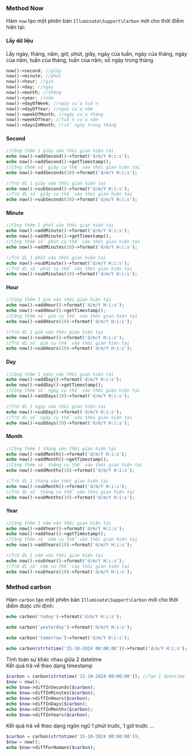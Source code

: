 ### Method Now
Hàm `now` tạo một phiên bản `Illuminate\Support\Carbon` mới cho thời điểm hiện tại:

#### Lấy dữ liệu
Lấy ngày, tháng, năm, giờ, phút, giây, ngày của tuần, ngày của tháng, ngày của năm, tuần của tháng, tuần của năm, số ngày trong tháng
```php
now()->second; //giây
now()->minute; //phút
now()->hour; //giờ
now()->day; //ngày
now()->month; //tháng
now()->year; //năm
now()->dayOfWeek; //ngày của tuần
now()->dayOfYear; //ngày của năm
now()->weekOfMonth; //ngày của tháng
now()->weekOfYear; //tuần của năm
now()->daysInMonth; //số ngày trong tháng
```

#### Second
```php
//Cộng thêm 1 giây vào thời gian hiện tại
echo now()->addSecond()->format('d/m/Y H:i:s');
echo now()->addSecond()->getTimestamp();
//Cộng thêm số giây cụ thể vào thời gian hiện tại
echo now()->addSeconds(10)->format('d/m/Y H:i:s');

//Trừ đi 1 giây vào thời gian hiện tại
echo now()->subSecond()->format('d/m/Y H:i:s');
//Trừ đi số giây cụ thể vào thời gian hiện tại
echo now()->subSeconds(10)->format('d/m/Y H:i:s');
```

#### Minute

```php
//Cộng thêm 1 phút vào thời gian hiện tại
echo now()->addMinute()->format('d/m/Y H:i:s');
echo now()->addMinute()->getTimestamp();
//Cộng thêm số phút cụ thể vào thời gian hiện tại
echo now()->addMinutes(10)->format('d/m/Y H:i:s');

//Trừ đi 1 phút vào thời gian hiện tại
echo now()->subMinute()->format('d/m/Y H:i:s');
//Trừ đi số phút cụ thể vào thời gian hiện tại
echo now()->subMinutes(10)->format('d/m/Y H:i:s');
```

#### Hour

```php
//Cộng thêm 1 giờ vào thời gian hiện tại
echo now()->addHour()->format('d/m/Y H:i:s');
echo now()->addHour()->getTimestamp();
//Cộng thêm số giờ cụ thể vào thời gian hiện tại
echo now()->addHours(10)->format('d/m/Y H:i:s');

//Trừ đi 1 giờ vào thời gian hiện tại
echo now()->subHour()->format('d/m/Y H:i:s');
//Trừ đi số giờ cụ thể vào thời gian hiện tại
echo now()->subHours(10)->format('d/m/Y H:i:s');
```

#### Day

```php
//Cộng thêm 1 ngày vào thời gian hiện tại
echo now()->addDay()->format('d/m/Y H:i:s');
echo now()->addDay()->getTimestamp();
//Cộng thêm số ngày cụ thể vào thời gian hiện tại
echo now()->addDays(10)->format('d/m/Y H:i:s');

//Trừ đi 1 ngày vào thời gian hiện tại
echo now()->subDay()->format('d/m/Y H:i:s');
//Trừ đi số ngày cụ thể vào thời gian hiện tại
echo now()->subDays(10)->format('d/m/Y H:i:s');
```

#### Month

```php
//Cộng thêm 1 tháng vào thời gian hiện tại
echo now()->addMonth()->format('d/m/Y H:i:s');
echo now()->addMonth()->getTimestamp();
//Cộng thêm số tháng cụ thể vào thời gian hiện tại
echo now()->addMonths(10)->format('d/m/Y H:i:s');

//Trừ đi 1 tháng vào thời gian hiện tại
echo now()->subMonth()->format('d/m/Y H:i:s');
//Trừ đi số tháng cụ thể vào thời gian hiện tại
echo now()->subMonths(10)->format('d/m/Y H:i:s');
```

#### Year

```php
//Cộng thêm 1 năm vào thời gian hiện tại
echo now()->addYear()->format('d/m/Y H:i:s');
echo now()->addYear()->getTimestamp();
//Cộng thêm số năm cụ thể vào thời gian hiện tại
echo now()->addYears(10)->format('d/m/Y H:i:s');

//Trừ đi 1 năm vào thời gian hiện tại
echo now()->subYear()->format('d/m/Y H:i:s');
//Trừ đi số năm cụ thể vào thời gian hiện tại
echo now()->subYears(10)->format('d/m/Y H:i:s');
```


### Method carbon
Hàm `carbon` tạo một phiên bản `Illuminate\Support\Carbon` mới cho thời điểm được chỉ định:

```php
echo carbon('today')->format('d/m/Y H:i:s');

echo carbon('yesterday')->format('d/m/Y H:i:s');

echo carbon('tomorrow')->format('d/m/Y H:i:s');

echo carbon(strtotime('15-10-2024 00:00:00'))->format('d/m/Y H:i:s');

```

Tính toán sự khác nhau giữa 2 datetime  
Kết quả trả về theo dạng timestamp
```php
$carbon = carbon(strtotime('15-10-2024 00:00:00')); //Tạo 1 datetime
$now = now();
echo $now->diffInSeconds($carbon);
echo $now->diffInMinutes($carbon);
echo $now->diffInHours($carbon);
echo $now->diffInDays($carbon);
echo $now->diffInMonths($carbon);
echo $now->diffInYears($carbon);
```
Kết quả trả về theo dạng ngôn ngữ 1 phút trước, 1 giờ trước ...
```php
$carbon = carbon(strtotime('15-10-2024 00:00:00'));
$now = now();
echo $now->diffForHumans($carbon);
```